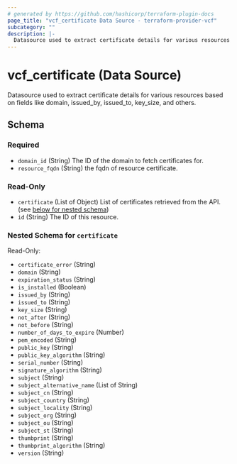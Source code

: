 ```yaml
---
# generated by https://github.com/hashicorp/terraform-plugin-docs
page_title: "vcf_certificate Data Source - terraform-provider-vcf"
subcategory: ""
description: |-
  Datasource used to extract certificate details for various resources based on fields like domain, issued_by, issued_to, key_size, and others.
---
```


# vcf_certificate (Data Source)

Datasource used to extract certificate details for various resources based on fields like domain, issued_by, issued_to, key_size, and others.



<!-- schema generated by tfplugindocs -->
## Schema

### Required

- `domain_id` (String) The ID of the domain to fetch certificates for.
- `resource_fqdn` (String) the fqdn of resource certificate.

### Read-Only

- `certificate` (List of Object) List of certificates retrieved from the API. (see [below for nested schema](#nestedatt--certificate))
- `id` (String) The ID of this resource.

<a id="nestedatt--certificate"></a>
### Nested Schema for `certificate`

Read-Only:

- `certificate_error` (String)
- `domain` (String)
- `expiration_status` (String)
- `is_installed` (Boolean)
- `issued_by` (String)
- `issued_to` (String)
- `key_size` (String)
- `not_after` (String)
- `not_before` (String)
- `number_of_days_to_expire` (Number)
- `pem_encoded` (String)
- `public_key` (String)
- `public_key_algorithm` (String)
- `serial_number` (String)
- `signature_algorithm` (String)
- `subject` (String)
- `subject_alternative_name` (List of String)
- `subject_cn` (String)
- `subject_country` (String)
- `subject_locality` (String)
- `subject_org` (String)
- `subject_ou` (String)
- `subject_st` (String)
- `thumbprint` (String)
- `thumbprint_algorithm` (String)
- `version` (String)
